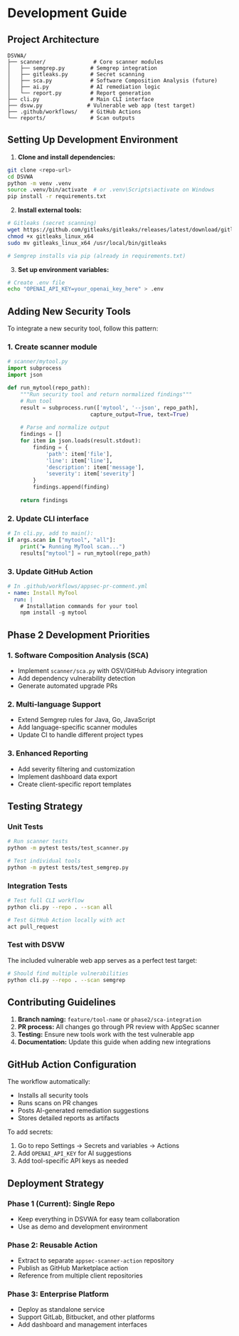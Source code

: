 # Development Guide

## Project Architecture

```
DSVWA/
├── scanner/               # Core scanner modules
│   ├── semgrep.py        # Semgrep integration
│   ├── gitleaks.py       # Secret scanning
│   ├── sca.py            # Software Composition Analysis (future)
│   ├── ai.py             # AI remediation logic
│   └── report.py         # Report generation
├── cli.py                # Main CLI interface
├── dsvw.py              # Vulnerable web app (test target)
├── .github/workflows/    # GitHub Actions
└── reports/              # Scan outputs
```

## Setting Up Development Environment

1. **Clone and install dependencies:**
```bash
git clone <repo-url>
cd DSVWA
python -m venv .venv
source .venv/bin/activate  # or .venv\Scripts\activate on Windows
pip install -r requirements.txt
```

2. **Install external tools:**
```bash
# Gitleaks (secret scanning)
wget https://github.com/gitleaks/gitleaks/releases/latest/download/gitleaks_linux_x64
chmod +x gitleaks_linux_x64
sudo mv gitleaks_linux_x64 /usr/local/bin/gitleaks

# Semgrep installs via pip (already in requirements.txt)
```

3. **Set up environment variables:**
```bash
# Create .env file
echo "OPENAI_API_KEY=your_openai_key_here" > .env
```

## Adding New Security Tools

To integrate a new security tool, follow this pattern:

### 1. Create scanner module
```python
# scanner/mytool.py
import subprocess
import json

def run_mytool(repo_path):
    """Run security tool and return normalized findings"""
    # Run tool
    result = subprocess.run(['mytool', '--json', repo_path], 
                          capture_output=True, text=True)
    
    # Parse and normalize output
    findings = []
    for item in json.loads(result.stdout):
        finding = {
            'path': item['file'],
            'line': item['line'], 
            'description': item['message'],
            'severity': item['severity']
        }
        findings.append(finding)
    
    return findings
```

### 2. Update CLI interface
```python
# In cli.py, add to main():
if args.scan in ["mytool", "all"]:
    print("▶️ Running MyTool scan...")
    results["mytool"] = run_mytool(repo_path)
```

### 3. Update GitHub Action
```yaml
# In .github/workflows/appsec-pr-comment.yml
- name: Install MyTool
  run: |
    # Installation commands for your tool
    npm install -g mytool
```

## Phase 2 Development Priorities

### 1. Software Composition Analysis (SCA)
- Implement `scanner/sca.py` with OSV/GitHub Advisory integration
- Add dependency vulnerability detection
- Generate automated upgrade PRs

### 2. Multi-language Support  
- Extend Semgrep rules for Java, Go, JavaScript
- Add language-specific scanner modules
- Update CI to handle different project types

### 3. Enhanced Reporting
- Add severity filtering and customization
- Implement dashboard data export
- Create client-specific report templates

## Testing Strategy

### Unit Tests
```bash
# Run scanner tests
python -m pytest tests/test_scanner.py

# Test individual tools
python -m pytest tests/test_semgrep.py
```

### Integration Tests
```bash
# Test full CLI workflow
python cli.py --repo . --scan all

# Test GitHub Action locally with act
act pull_request
```

### Test with DSVW
The included vulnerable web app serves as a perfect test target:
```bash
# Should find multiple vulnerabilities
python cli.py --repo . --scan semgrep
```

## Contributing Guidelines

1. **Branch naming:** `feature/tool-name` or `phase2/sca-integration`
2. **PR process:** All changes go through PR review with AppSec scanner
3. **Testing:** Ensure new tools work with the test vulnerable app
4. **Documentation:** Update this guide when adding new integrations

## GitHub Action Configuration

The workflow automatically:
- Installs all security tools
- Runs scans on PR changes
- Posts AI-generated remediation suggestions
- Stores detailed reports as artifacts

To add secrets:
1. Go to repo Settings → Secrets and variables → Actions
2. Add `OPENAI_API_KEY` for AI suggestions
3. Add tool-specific API keys as needed

## Deployment Strategy

### Phase 1 (Current): Single Repo
- Keep everything in DSVWA for easy team collaboration
- Use as demo and development environment

### Phase 2: Reusable Action
- Extract to separate `appsec-scanner-action` repository  
- Publish as GitHub Marketplace action
- Reference from multiple client repositories

### Phase 3: Enterprise Platform
- Deploy as standalone service
- Support GitLab, Bitbucket, and other platforms
- Add dashboard and management interfaces 